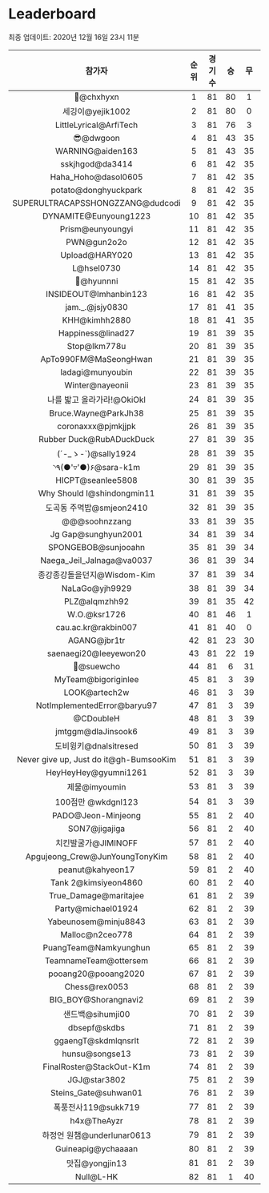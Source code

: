 # Leaderboard
최종 업데이트: 2020년 12월 16일 23시 11분




| 참가자 | 순위 | 경기수 | 승 | 무 | 패 | 승점 |
|:---:|:---:|:---:|:---:|:---:|:---:|:---:|
| 👑@chxhyxn | 1 | 81 | 80 | 1 | 0 | 241 |
| 세깅이@yejik1002 | 2 | 81 | 80 | 0 | 1 | 240 |
| LittleLyrical@ArfiTech | 3 | 81 | 76 | 3 | 2 | 231 |
| 😎@dwgoon | 4 | 81 | 43 | 35 | 3 | 164 |
| WARNING@aiden163 | 5 | 81 | 43 | 35 | 3 | 164 |
| sskjhgod@da3414 | 6 | 81 | 42 | 35 | 4 | 161 |
| Haha_Hoho@dasol0605 | 7 | 81 | 42 | 35 | 4 | 161 |
| potato@donghyuckpark | 8 | 81 | 42 | 35 | 4 | 161 |
| SUPERULTRACAPSSHONGZZANG@dudcodi | 9 | 81 | 42 | 35 | 4 | 161 |
| DYNAMITE@Eunyoung1223 | 10 | 81 | 42 | 35 | 4 | 161 |
| Prism@eunyoungyi | 11 | 81 | 42 | 35 | 4 | 161 |
| PWN@gun2o2o | 12 | 81 | 42 | 35 | 4 | 161 |
| Upload@HARY020 | 13 | 81 | 42 | 35 | 4 | 161 |
| L@hsel0730 | 14 | 81 | 42 | 35 | 4 | 161 |
| 🐻@hyunnni | 15 | 81 | 42 | 35 | 4 | 161 |
| INSIDEOUT@Imhanbin123 | 16 | 81 | 42 | 35 | 4 | 161 |
| jam._.@jsjy0830 | 17 | 81 | 41 | 35 | 5 | 158 |
| KHH@kimhh2880 | 18 | 81 | 41 | 35 | 5 | 158 |
| Happiness@linad27 | 19 | 81 | 39 | 35 | 7 | 152 |
| Stop@lkm778u | 20 | 81 | 39 | 35 | 7 | 152 |
| ApTo990FM@MaSeongHwan | 21 | 81 | 39 | 35 | 7 | 152 |
| ladagi@munyoubin | 22 | 81 | 39 | 35 | 7 | 152 |
| Winter@nayeonii | 23 | 81 | 39 | 35 | 7 | 152 |
| 나를 밟고 올라가라!@OkiOkl | 24 | 81 | 39 | 35 | 7 | 152 |
| Bruce.Wayne@ParkJh38 | 25 | 81 | 39 | 35 | 7 | 152 |
| coronaxxx@pjmkjjpk | 26 | 81 | 39 | 35 | 7 | 152 |
| Rubber Duck@RubADuckDuck | 27 | 81 | 39 | 35 | 7 | 152 |
| (´-_ゝ-`)@sally1924 | 28 | 81 | 39 | 35 | 7 | 152 |
| ◝٩(●'▿'●)۶@sara-k1m | 29 | 81 | 39 | 35 | 7 | 152 |
| HICPT@seanlee5808 | 30 | 81 | 39 | 35 | 7 | 152 |
| Why Should I@shindongmin11 | 31 | 81 | 39 | 35 | 7 | 152 |
| 도곡동 주먹밥@smjeon2410 | 32 | 81 | 39 | 35 | 7 | 152 |
| @@@soohnzzang | 33 | 81 | 39 | 35 | 7 | 152 |
| Jg Gap@sunghyun2001 | 34 | 81 | 39 | 34 | 8 | 151 |
| SPONGEBOB@sunjooahn | 35 | 81 | 39 | 34 | 8 | 151 |
| Naega_Jeil_Jalnaga@va0037 | 36 | 81 | 39 | 34 | 8 | 151 |
| 종강종강돌을던지@Wisdom-Kim | 37 | 81 | 39 | 34 | 8 | 151 |
| NaLaGo@yjh9929 | 38 | 81 | 39 | 34 | 8 | 151 |
| PLZ@alqmzhh92 | 39 | 81 | 35 | 42 | 4 | 147 |
| W.O.@ksr1726 | 40 | 81 | 46 | 1 | 34 | 139 |
| cau.ac.kr@rakbin007 | 41 | 81 | 40 | 0 | 41 | 120 |
| AGANG@jbr1tr | 42 | 81 | 23 | 30 | 28 | 99 |
| saenaegi20@leeyewon20 | 43 | 81 | 22 | 19 | 40 | 85 |
| 👏@suewcho | 44 | 81 | 6 | 31 | 44 | 49 |
| MyTeam@bigoriginlee | 45 | 81 | 3 | 39 | 39 | 48 |
| LOOK@artech2w | 46 | 81 | 3 | 39 | 39 | 48 |
| NotImplementedError@baryu97 | 47 | 81 | 3 | 39 | 39 | 48 |
| @CDoubleH | 48 | 81 | 3 | 39 | 39 | 48 |
| jmtggm@dlaJinsook6 | 49 | 81 | 3 | 39 | 39 | 48 |
| 도비윙키@dnalsitresed | 50 | 81 | 3 | 39 | 39 | 48 |
| Never give up, Just do it@gh-BumsooKim | 51 | 81 | 3 | 39 | 39 | 48 |
| HeyHeyHey@gyumni1261 | 52 | 81 | 3 | 39 | 39 | 48 |
| 제물@imyoumin | 53 | 81 | 3 | 39 | 39 | 48 |
| 100점만 @wkdgnl123 | 54 | 81 | 3 | 39 | 39 | 48 |
| PADO@Jeon-Minjeong | 55 | 81 | 2 | 40 | 39 | 46 |
| SON7@jigajiga | 56 | 81 | 2 | 40 | 39 | 46 |
| 치킨발굴가@JIMINOFF | 57 | 81 | 2 | 40 | 39 | 46 |
| Apgujeong_Crew@JunYoungTonyKim | 58 | 81 | 2 | 40 | 39 | 46 |
| peanut@kahyeon17 | 59 | 81 | 2 | 40 | 39 | 46 |
| Tank 2@kimsiyeon4860 | 60 | 81 | 2 | 40 | 39 | 46 |
| True_Damage@maritajee | 61 | 81 | 2 | 39 | 40 | 45 |
| Party@michael01924 | 62 | 81 | 2 | 39 | 40 | 45 |
| Yabeunosem@minju8843 | 63 | 81 | 2 | 39 | 40 | 45 |
| Malloc@n2ceo778 | 64 | 81 | 2 | 39 | 40 | 45 |
| PuangTeam@Namkyunghun | 65 | 81 | 2 | 39 | 40 | 45 |
| TeamnameTeam@ottersem | 66 | 81 | 2 | 39 | 40 | 45 |
| pooang20@pooang2020 | 67 | 81 | 2 | 39 | 40 | 45 |
| Chess@rex0053 | 68 | 81 | 2 | 39 | 40 | 45 |
| BIG_BOY@Shorangnavi2 | 69 | 81 | 2 | 39 | 40 | 45 |
| 샌드백@sihumji00 | 70 | 81 | 2 | 39 | 40 | 45 |
| dbsepf@skdbs | 71 | 81 | 2 | 39 | 40 | 45 |
| ggaengT@skdmlqnsrlt | 72 | 81 | 2 | 39 | 40 | 45 |
| hunsu@songse13 | 73 | 81 | 2 | 39 | 40 | 45 |
| FinalRoster@StackOut-K1m | 74 | 81 | 2 | 39 | 40 | 45 |
| JGJ@star3802 | 75 | 81 | 2 | 39 | 40 | 45 |
| Steins_Gate@suhwan01 | 76 | 81 | 2 | 39 | 40 | 45 |
| 폭풍전사119@sukk719 | 77 | 81 | 2 | 39 | 40 | 45 |
| h4x@TheAyzr | 78 | 81 | 2 | 39 | 40 | 45 |
| 하정언 원챔@underlunar0613 | 79 | 81 | 2 | 39 | 40 | 45 |
| Guineapig@ychaaaan | 80 | 81 | 2 | 39 | 40 | 45 |
| 맛집@yongjin13 | 81 | 81 | 2 | 39 | 40 | 45 |
| Null@L-HK | 82 | 81 | 1 | 40 | 40 | 43 |
